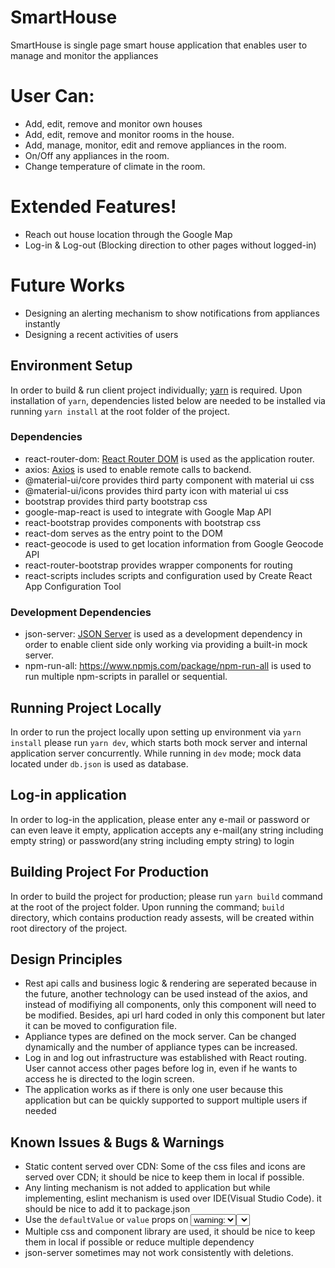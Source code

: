 # SmartHouse      

SmartHouse is single page smart house application that enables user to manage and monitor the appliances

# User Can:
+ Add, edit, remove and monitor own houses
+ Add, edit, remove and monitor rooms in the house.
+ Add, manage, monitor, edit and remove appliances in the room.
+ On/Off any appliances in the room.
+ Change temperature of climate in the room.
  
# Extended Features!

+ Reach out house location through the Google Map
+ Log-in & Log-out (Blocking direction to other pages without logged-in)
  
# Future Works

+ Designing an alerting mechanism to show notifications from appliances instantly
+ Designing a recent activities of users
  

## Environment Setup
In order to build & run client project individually; [yarn](https://yarnpkg.com/en/) is required. Upon installation of `yarn`, dependencies listed below are needed to be installed via running `yarn install` at the root folder of the project.

### Dependencies

+ react-router-dom: [React Router DOM](https://github.com/ReactTraining/react-router/tree/master/packages/react-router-dom) is used as the application router.
+ axios: [Axios](https://github.com/axios/axios) is used to enable remote calls to backend.
+ @material-ui/core provides third party component with material ui css
+ @material-ui/icons provides third party icon with material ui css
+ bootstrap provides third party bootstrap css 
+ google-map-react is used to integrate with Google Map API
+ react-bootstrap provides components with bootstrap css
+ react-dom serves as the entry point to the DOM
+ react-geocode is used to get location information from Google Geocode API
+ react-router-bootstrap provides wrapper components for routing  
+ react-scripts includes scripts and configuration used by Create React App Configuration Tool

### Development Dependencies
+ json-server: [JSON Server](https://github.com/typicode/json-server) is used as a development dependency in order to enable client side only working via providing a built-in mock server.
+ npm-run-all: https://www.npmjs.com/package/npm-run-all is used to run multiple npm-scripts in parallel or sequential.

## Running Project Locally
In order to run the project locally upon setting up environment via `yarn install` please run `yarn dev`, which starts both mock server and internal application server concurrently. While running in `dev` mode; mock data located under `db.json` is used as database.

## Log-in application
In order to log-in the application, please enter any e-mail or password or can even leave it empty, application accepts any e-mail(any string including empty string) or password(any string including empty string) to login

## Building Project For Production
In order to build the project for production; please run `yarn build` command at the root of the project folder. Upon running the command; `build` directory, which contains production ready assests, will be created within root directory of the project.

## Design Principles
+ Rest api calls and business logic & rendering are seperated because in the future, another technology can be used instead of the axios, and instead of modifiying all components, only this component will need to be modified. Besides, api url hard coded in only this component but later it can be moved to configuration file.
+ Appliance types are defined on the mock server. Can be changed dynamically and the number of appliance types can be increased. 
+ Log in and log out infrastructure was established with React routing. User cannot access other pages before log in, even if he wants to access he is directed to the login screen.
+ The application works as if there is only one user because this application but can be quickly supported to support multiple users if needed


## Known Issues & Bugs & Warnings
+ Static content served over CDN: Some of the css files and icons are served over CDN; it should be nice to keep them in local if possible.
+ Any linting mechanism is not added to application but while implementing, eslint mechanism is used over IDE(Visual Studio Code). it should be nice to add it to package.json
+ Use the `defaultValue` or `value` props on <select> instead of setting `selected` on <option> warning: <select> defaultValue or value property is not running properly so using "selected" property is found suitable
+ Multiple css and component library are used, it should be nice to keep them in local if possible or reduce multiple dependency
+ json-server sometimes may not work consistently with deletions.
